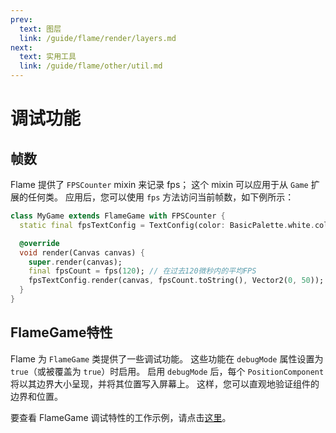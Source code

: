 ```yaml
---
prev:
  text: 图层
  link: /guide/flame/render/layers.md
next:
  text: 实用工具
  link: /guide/flame/other/util.md
---
```


# 调试功能

## 帧数

Flame 提供了 `FPSCounter` mixin 来记录 fps； 这个 mixin 可以应用于从 `Game` 扩展的任何类。 应用后，您可以使用 `fps` 方法访问当前帧数，如下例所示：

```dart
class MyGame extends FlameGame with FPSCounter {
  static final fpsTextConfig = TextConfig(color: BasicPalette.white.color);

  @override
  void render(Canvas canvas) {
    super.render(canvas);
    final fpsCount = fps(120); // 在过去120微秒内的平均FPS
    fpsTextConfig.render(canvas, fpsCount.toString(), Vector2(0, 50));
  }
}
```

## FlameGame特性

Flame 为 `FlameGame` 类提供了一些调试功能。 这些功能在 `debugMode` 属性设置为 `true`（或被覆盖为 `true`）时启用。 启用 `debugMode` 后，每个 `PositionComponent`  将以其边界大小呈现，并将其位置写入屏幕上。 这样，您可以直观地验证组件的边界和位置。

要查看 FlameGame 调试特性的工作示例，请点击[这里](https://github.com/flame-engine/flame/blob/main/examples/lib/stories/components/debug_example.dart)。
